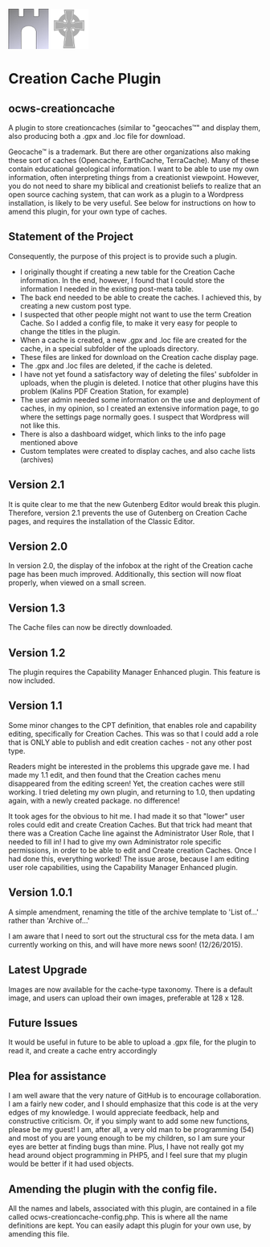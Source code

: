 ![ocws-creationcache](./images/castlelogo80x80.png)![ocws-creationcache](./images/celticcross80x80.png)

# Creation Cache Plugin
## ocws-creationcache
A plugin to store creationcaches (similar to "geocaches&trade;" and display them, also producing both a .gpx and .loc file for download. 

Geocache&trade; is a trademark. But there are other organizations also making these sort of caches (Opencache, EarthCache, TerraCache). Many of these contain educational geological information. I want to be able to use my own information, often interpreting things from a creationist viewpoint. However, you do not need to share my biblical and creationist beliefs to realize that an open source caching system, that can work as a plugin to a Wordpress installation, is likely to be very useful. See below for instructions on how to amend this plugin, for your own type of caches.

## Statement of the Project

Consequently, the purpose of this project is to provide such a plugin. 

* I originally thought if creating a new table for the Creation Cache information. In the end, however, I found that I could store the information I needed in the existing post-meta table. 
* The back end needed to be able to create the caches. I achieved this, by creating a new custom post type.
* I suspected that other people might not want to use the term Creation Cache. So I added a config file, to make it very easy for people to change the titles in the plugin.
* When a cache is created, a new .gpx and .loc file are created for the cache, in a special subfolder of the uploads directory.
* These files are linked for download on the Creation cache display page.
* The .gpx and .loc files are deleted, if the cache is deleted.
* I have not yet found a satisfactory way of deleting the files' subfolder in uploads, when the plugin is deleted. I notice that other plugins have this problem (Kalins PDF Creation Station, for example)
* The user admin needed some information on the use and deployment of caches, in my opinion, so I created an extensive information page, to go where the settings page normally goes. I suspect that Wordpress will not like this.
* There is also a dashboard widget, which links to the info page mentioned above
* Custom templates were created to display caches, and also cache lists (archives)

## Version 2.1
It is quite clear to me that the new Gutenberg Editor would break this plugin. Therefore, version 2.1 prevents the use of Gutenberg on Creation Cache pages, and requires the installation of the Classic Editor.

## Version 2.0
In version 2.0, the display of the infobox at the right of the Creation cache page has been much improved. Additionally, this section will now float properly, when viewed on a small screen.

## Version 1.3
The Cache files can now be directly downloaded.

## Version 1.2
The plugin requires the Capability Manager Enhanced plugin. This feature is now included.

## Version 1.1
Some minor changes to the CPT definition, that enables role and capability editing, specifically for Creation Caches. This was so that I could add a role that is ONLY able to publish and edit creation caches - not any other post type.

Readers might be interested in the problems this upgrade gave me. I had made my 1.1 edit, and then found that the Creation caches menu disappeared from the editing screen! Yet, the creation caches were still working. I tried deleting my own plugin, and returning to 1.0, then updating again, with a newly created package. no difference!

It took ages for the obvious to hit me. I had made it so that "lower" user roles could edit and create Creation Caches. But that trick had meant that there was a Creation Cache line against the Administrator User Role, that I needed to fill in! I had to give my own Administrator role specific permissions, in order to be able to edit and Create creation Caches. Once I had done this, everything worked! The issue arose, because I am editing user role capabilities, using the Capability Manager Enhanced plugin.

## Version 1.0.1
A simple amendment, renaming the title of the archive template to 'List of...' rather than 'Archive of...'

I am aware that I need to sort out the structural css for the meta data. I am currently working on this, and will have more news soon! (12/26/2015).

## Latest Upgrade

Images are now available for the cache-type taxonomy. There is a default image, and users can upload their own images, preferable at 128 x 128.

## Future Issues

It would be useful in future to be able to upload a .gpx file, for the plugin to read it, and create a cache entry accordingly

## Plea for assistance

I am well aware that the very nature of GitHub is to encourage collaboration. I am a fairly new coder, and I should emphasize that this code is at the very edges of my knowledge. I would appreciate feedback, help and constructive criticism. Or, if you simply want to add some new functions, please be my guest! I am, after all, a very old man to be programming (54) and most of you are young enough to be my children, so I am sure your eyes are better at finding bugs than mine. Plus, I have not really got my head around object programming in PHP5, and I feel sure that my plugin would be better if it had used objects.

## Amending the plugin with the config file.
All the names and labels, associated with this plugin, are contained in a file called ocws-creationcache-config.php. This is where all the name definitions are kept. You can easily adapt this plugin for your own use, by amending this file.
